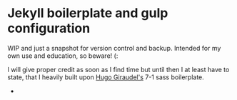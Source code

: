 # Jekyll boilerplate and gulp configuration

WIP and just a snapshot for version control and backup. Intended for my own use and education, so beware! (:

  I will give proper credit as soon as I find time but until then I at least have to state, that I heavily built upon [Hugo Giraudel's](https://github.com/HugoGiraudel) 7-1 sass boilerplate.

-
